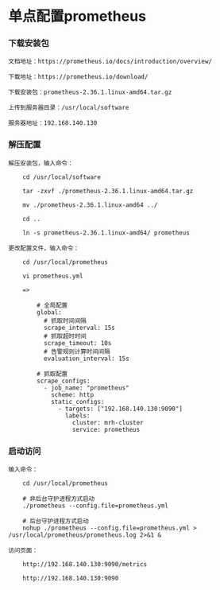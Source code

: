 
# 单点配置prometheus

### 下载安装包

    文档地址：https://prometheus.io/docs/introduction/overview/

    下载地址：https://prometheus.io/download/

    下载安装包：prometheus-2.36.1.linux-amd64.tar.gz

    上传到服务器目录：/usr/local/software

    服务器地址：192.168.140.130

### 解压配置

    解压安装包，输入命令：

        cd /usr/local/software

        tar -zxvf ./prometheus-2.36.1.linux-amd64.tar.gz

        mv ./prometheus-2.36.1.linux-amd64 ../

        cd ..

        ln -s prometheus-2.36.1.linux-amd64/ prometheus

    更改配置文件，输入命令：

        cd /usr/local/prometheus

        vi prometheus.yml

        =>

            # 全局配置
            global:
              # 抓取时间间隔
              scrape_interval: 15s
              # 抓取超时时间
              scrape_timeout: 10s
              # 告警规则计算时间间隔
              evaluation_interval: 15s

            # 抓取配置
            scrape_configs:
              - job_name: "prometheus"
                scheme: http
                static_configs:
                  - targets: ["192.168.140.130:9090"]
                    labels:
                      cluster: mrh-cluster
                      service: prometheus

### 启动访问

    输入命令：

        cd /usr/local/prometheus

        # 非后台守护进程方式启动
        ./prometheus --config.file=prometheus.yml

        # 后台守护进程方式启动
        nohup ./prometheus --config.file=prometheus.yml > /usr/local/prometheus/prometheus.log 2>&1 &

    访问页面：

        http://192.168.140.130:9090/metrics

        http://192.168.140.130:9090

